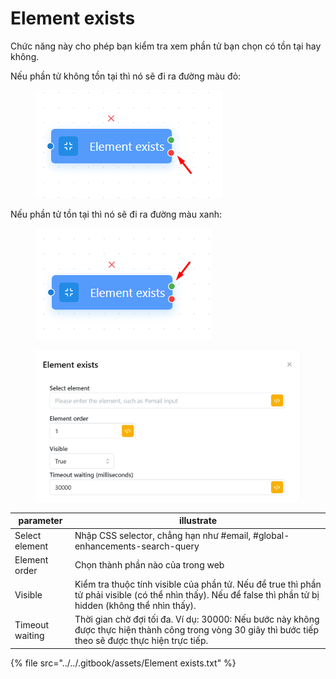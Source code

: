 # Element exists

Chức năng này cho phép bạn kiểm tra xem phần tử bạn chọn có tồn tại hay không.&#x20;

Nếu phần tử không tồn tại thì nó sẽ đi ra đường màu đỏ:

<figure><img src="../../.gitbook/assets/image (41).png" alt=""><figcaption></figcaption></figure>

Nếu phần tử tồn tại thì nó sẽ đi ra đường màu xanh:

<figure><img src="../../.gitbook/assets/image (40).png" alt=""><figcaption></figcaption></figure>

<figure><img src="../../.gitbook/assets/integrate.PNG" alt=""><figcaption></figcaption></figure>

| parameter       | illustrate                                                                                                                                                  |
| --------------- | ----------------------------------------------------------------------------------------------------------------------------------------------------------- |
| Select element  | Nhập CSS selector, chẳng hạn như #email, #global-enhancements-search-query                                                                                  |
| Element order   | Chọn thành phần nào của trong web                                                                                                                           |
| Visible         | Kiểm tra thuộc tính visible của phần tử. Nếu để true thì phần tử phải visible (có thể nhìn thấy). Nếu để false thì phần tử bị hidden (không thể nhìn thấy). |
| Timeout waiting | Thời gian chờ đợi tối đa. Ví dụ: 30000: Nếu bước này không được thực hiện thành công trong vòng 30 giây thì bước tiếp theo sẽ được thực hiện trực tiếp.     |

{% file src="../../.gitbook/assets/Element exists.txt" %}
